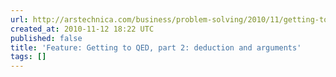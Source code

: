 ```yaml
---
url: http://arstechnica.com/business/problem-solving/2010/11/getting-to-qed-part-2-deduction-and-arguments.ars
created_at: 2010-11-12 18:22 UTC
published: false
title: 'Feature: Getting to QED, part 2: deduction and arguments'
tags: []
---
```




